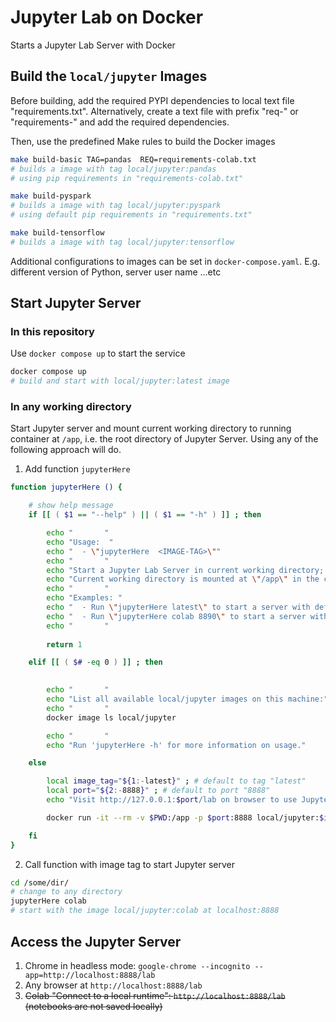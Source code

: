 # Jupyter Lab on Docker

Starts a Jupyter Lab Server with Docker

## Build the `local/jupyter` Images

Before building, add the required PYPI dependencies to local text file "requirements.txt". Alternatively, create a text file with prefix "req-" or "requirements-" and add the required dependencies.

Then, use the predefined Make rules to build the Docker images

```bash
make build-basic TAG=pandas  REQ=requirements-colab.txt
# builds a image with tag local/jupyter:pandas 
# using pip requirements in "requirements-colab.txt"

make build-pyspark
# builds a image with tag local/jupyter:pyspark
# using default pip requirements in "requirements.txt"

make build-tensorflow
# builds a image with tag local/jupyter:tensorflow
```

Additional configurations to images can be set in `docker-compose.yaml`. E.g. different version of Python, server user name ...etc

## Start Jupyter Server

### In this repository

Use `docker compose up` to start the service

```bash
docker compose up
# build and start with local/jupyter:latest image
```

### In any working directory

Start Jupyter server and mount current working directory to running container at `/app`, i.e. the root directory of Jupyter Server. Using any of the following approach will do.

1. Add function `jupyterHere`

```bash
function jupyterHere () {

    # show help message
    if [[ ( $1 == "--help" ) || ( $1 == "-h" ) ]] ; then

        echo "       " 
        echo "Usage:  "
        echo "  - \"jupyterHere  <IMAGE-TAG>\""
        echo "       " 
        echo "Start a Jupyter Lab Server in current working directory; using images built by project 'compose-jupyter'." 
        echo "Current working directory is mounted at \"/app\" in the container. " 
        echo "       " 
        echo "Examples: " 
        echo "  - Run \"jupyterHere latest\" to start a server with default local/jupyter:latest image at localhost:8888"
        echo "  - Run \"jupyterHere colab 8890\" to start a server with local/jupyter:colab image at localhost:8890"
        echo "       " 
        
        return 1

    elif [[ ( $# -eq 0 ) ]] ; then

        
        echo "       " 
        echo "List all available local/jupyter images on this machine:"
        echo "       "
        docker image ls local/jupyter

        echo "       " 
        echo "Run 'jupyterHere -h' for more information on usage."

    else

        local image_tag="${1:-latest}" ; # default to tag "latest"
        local port="${2:-8888}" ; # default to port "8888"
        echo "Visit http://127.0.0.1:$port/lab on browser to use Jupyter Lab"

        docker run -it --rm -v $PWD:/app -p $port:8888 local/jupyter:$image_tag ;

    fi
}
```

2. Call function with image tag to start Jupyter server

```bash
cd /some/dir/
# change to any directory
jupyterHere colab 
# start with the image local/jupyter:colab at localhost:8888
```

## Access the Jupyter Server

1. Chrome in headless mode: `google-chrome --incognito --app=http://localhost:8888/lab`
2. Any browser at `http://localhost:8888/lab`
3. ~~Colab "Connect to a local runtime": `http://localhost:8888/lab` (notebooks are not saved locally)~~

